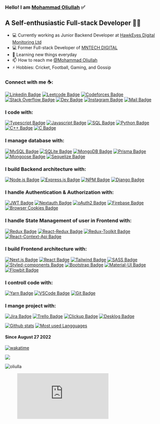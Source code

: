 ### Hello! I am [Mohammad Oliullah][website] ✅

## A Self-enthusiastic Full-stack Developer 🚀🚀

- 💻 Currently working as Junior Backend Developer at [HawkEyes Digital Monitoring Ltd][job2]
- 💻 Former Full-stack Developer of [MNTECH DIGITAL][job]
- 🌱 Learning new things everyday
- 📫 How to reach me [@Mohammad Oliullah][linkedin]
- ⚡ Hobbies: Cricket, Football, Gaming, and Gossip

### Connect with me ☕:

[![Linkedin Badge][linkedin_img]][linkedin]
[![Leetcode Badge][leetcode_img]][leetcode]
[![Codeforces Badge][codeforces_img]][codeforces]
[![Stack Overflow Badge][stackoverflow_img]][stackoverflow]
[![Dev Badge][dev_img]][dev]
[![Instagram Badge][instagram_img]][instagram]
[![Mail Badge][mail_img]][mail]

### I code with:

[![Typescript Badge][typescript_img]](#)
[![Javascript Badge][javascript_img]](#)
[![SQL Badge][sql_img]](#)
[![Python Badge][python_img]](#)
[![C++ Badge][cpp_img]](#)
[![C Badge][c_img]](#)

### I manage database with:

[![MySQL Badge][mysql_img]](#)
[![SQLite Badge][sqlite_img]](#)
[![MongoDB Badge][mongodb_img]](#)
[![Prisma Badge][prisma_img]](#)
[![Mongoose Badge][mongoose_img]](#)
[![Sequelize Badge][sequelize_img]](#)

### I build Backend architecture with:

[![Node.js Badge][nodejs_img]](#)
[![Express.js Badge][expressjs_img]](#)
[![NPM Badge][npm_img]](#)
[![Django Badge][django_img]](#)

### I handle Authentication & Authorization with:

[![JWT Badge][jwt_img]](#)
[![Nextauth Badge][nextauth_img]](#)
[![oAuth2 Badge][oauth_img]](#)
[![Firebase Badge][firebase_img]](#)
[![Browser Cookies Badge][browser_cookies_img]](#)

### I handle State Management of user in Frontend with:

[![Redux Badge][redux_img]](#)
[![React-Redux Badge][react_redux_img]](#)
[![Redux-Toolkit Badge][redux_toolkit_img]](#)
[![React-Context-Api Badge][context_api_img]](#)

### I build Frontend architecture with:

[![Next.js Badge][nextjs_img]](#)
[![React Badge][react_img]](#)
[![Tailwind Badge][tailwind_img]](#)
[![SASS Badge][sass_img]](#)
[![Styled-components Badge][styledcomponents_img]](#)
[![Bootstrap Badge][bootstrap_img]](#)
[![Material-UI Badge][material_ui_img]](#)
[![Flowbit Badge][flowbit_img]](#)

### I controll code with:

[![Yarn Badge][yarn_img]](#)
[![VSCode Badge][vscode_img]](#)
[![Git Badge][git_img]](#)

### I mange project with:

[![Jira Badge][jira_img]](#)
[![Trello Badge][trello_img]](#)
[![Clickup Badge][clickup_img]](#)
[![Desklog Badge][desklog_img]](#)

[![Github stats][github_stats]]()
[![Most used Langguages][most_used_languages]]()

#### Since August 27 2022

[![wakatime](https://wakatime.com/badge/user/39bf1298-9e9c-47fd-b4a6-77a1f8eb2813.svg)](https://wakatime.com/@39bf1298-9e9c-47fd-b4a6-77a1f8eb2813)

<p height=400px"><a href="https://wakatime.com"><img src="https://wakatime.com/share/@oliullah/51757279-d947-4beb-b8ab-d7903c5ba50a.png" /><a></p>

<p><img align="center" src="https://github-readme-streak-stats.herokuapp.com/?user=oliulla&" alt="oliulla" /></p>

<figure><embed src="https://wakatime.com/share/@oliullah/6608de1a-67b3-4969-a7dd-c1403d42be4e.svg"></embed></figure>

<!-- Portfolio -->

[website]: https://oliullah-portfolio.netlify.app/

<!-- Prev Office -->

[job]: https://mntechdigital.com/
[job2]: https://www.hedigital.tech/

<!-- Linkedin profile in bio -->

[linkedin]: https://www.linkedin.com/in/mohammad-oliullah-4421aa212/

<!-- Connect with me Links-->

[leetcode]: https://leetcode.com/Oliulla/
[codeforces]: https://codeforces.com/profile/Mohammad_Oliullah/
[stackoverflow]: https://stackoverflow.com/users/18605837/md-oliullah-sarder/
[dev]: https://dev.to/oliullah/
[instagram]: https://www.instagram.com/an_oliullah/
[mail]: mailto:mohammad.oliullah25@gmail.com/

<!-- Connect with me imgs -->

[linkedin_img]: https://img.shields.io/badge/LinkedIn-0077B5?style=for-the-badge&logo=linkedin&logoColor=white
[leetcode_img]: https://img.shields.io/badge/-LeetCode-FFA116?style=for-the-badge&logo=LeetCode&logoColor=black
[codeforces_img]: https://img.shields.io/badge/-Codeforces-1A91CF?style=for-the-badge&logo=Codeforces&logoColor=black
[stackoverflow_img]: https://img.shields.io/badge/Stack_Overflow-FE7A16?style=for-the-badge&logo=stack-overflow&logoColor=white
[dev_img]: https://img.shields.io/badge/dev.to-0A0A0A?style=for-the-badge&logo=devdotto&logoColor=white
[instagram_img]: https://img.shields.io/badge/Instagram-E4405F?style=for-the-badge&logo=instagram&logoColor=white
[mail_img]: https://img.shields.io/badge/Gmail-D14836?style=for-the-badge&logo=gmail&logoColor=white

<!-- Language and technology imgs -->

[typescript_img]: https://img.shields.io/badge/TypeScript-007ACC?style=for-the-badge&logo=typescript&logoColor=white
[javascript_img]: https://img.shields.io/badge/JavaScript-F7DF1E?style=for-the-badge&logo=javascript&logoColor=black
[sql_img]: https://img.shields.io/badge/SQL-00000F?style=for-the-badge&logo=sql&logoColor=white
[python_img]: https://img.shields.io/badge/Python-3873A3?style=for-the-badge&logo=python&logoColor=white
[cpp_img]: https://img.shields.io/badge/C++-6295CB?style=for-the-badge&logo=c++&logoColor=white
[c_img]: https://img.shields.io/badge/C-6295CB?style=for-the-badge&logo=c&logoColor=white
[mysql_img]: https://img.shields.io/badge/MySQL-6295CB?style=for-the-badge&logo=mysql&logoColor=white
[sqlite_img]: https://img.shields.io/badge/SQLite-6295CB?style=for-the-badge&logo=sqlite&logoColor=white
[prisma_img]: https://img.shields.io/badge/Prisma-6295CB?style=for-the-badge&logo=prisma&logoColor=white
[mongoose_img]: https://img.shields.io/badge/Mongoose-6295CB?style=for-the-badge&logo=mongoose&logoColor=white
[sequelize_img]: https://img.shields.io/badge/Sequelize-20232A?style=for-the-badge&logo=sequelize&logoColor=61DAFB
[django_img]: https://img.shields.io/badge/Django-20232A?style=for-the-badge&logo=django&logoColor=61DAFB
[jwt_img]: https://img.shields.io/badge/JWT_Token-20232A?style=for-the-badge&logo=jwt-token&logoColor=61DAFB
[react_redux_img]: https://img.shields.io/badge/React_Redux-593D88?style=for-the-badge&logo=redux&logoColor=white
[redux_toolkit_img]: https://img.shields.io/badge/Redux_Toolkit-593D88?style=for-the-badge&logo=redux&logoColor=white
[context_api_img]: https://img.shields.io/badge/Context_API-593D88?style=for-the-badge&logo=react-context-api&logoColor=white
[nextauth_img]: https://img.shields.io/badge/Nextauth-593D88?style=for-the-badge&logo=nextauth&logoColor=white
[oauth_img]: https://img.shields.io/badge/oAuth2-593D88?style=for-the-badge&logo=oauth&logoColor=white
[nextjs_img]: https://img.shields.io/badge/next.js-000000?style=for-the-badge&logo=nextdotjs&logoColor=white
[redux_img]: https://img.shields.io/badge/Redux-593D88?style=for-the-badge&logo=redux&logoColor=white
[react_img]: https://img.shields.io/badge/React-593D88?style=for-the-badge&logo=react&logoColor=white
[tailwind_img]: https://img.shields.io/badge/Tailwind_CSS-38B2AC?style=for-the-badge&logo=tailwind-css&logoColor=white
[flowbit_img]: https://img.shields.io/badge/Flowbit-38B2AC?style=for-the-badge&logo=flowbit&logoColor=white
[browser_cookies_img]: https://img.shields.io/badge/Browser_Cookies-38B2AC?style=for-the-badge&logo=cookies&logoColor=white
[jira_img]: https://img.shields.io/badge/Jira-38B2AC?style=for-the-badge&logo=jira&logoColor=white
[trello_img]: https://img.shields.io/badge/Trello-38B2AC?style=for-the-badge&logo=trello&logoColor=white
[clickup_img]: https://img.shields.io/badge/Click_UP-38B2AC?style=for-the-badge&logo=clickup&logoColor=white
[desklog_img]: https://img.shields.io/badge/Desklog-38B2AC?style=for-the-badge&logo=desklog&logoColor=white
[sass_img]: https://img.shields.io/badge/Sass-CC6699?style=for-the-badge&logo=sass&logoColor=white
[styledcomponents_img]: https://img.shields.io/badge/styled--components-DB7093?style=for-the-badge&logo=styled-components&logoColor=white
[bootstrap_img]: https://img.shields.io/badge/Bootstrap-563D7C?style=for-the-badge&logo=bootstrap&logoColor=white
[material_ui_img]: https://img.shields.io/badge/Material--UI-0081CB?style=for-the-badge&logo=material-ui&logoColor=white
[nodejs_img]: https://img.shields.io/badge/Node.js-339933?style=for-the-badge&logo=nodedotjs&logoColor=white
[expressjs_img]: https://img.shields.io/badge/Express.js-000000?style=for-the-badge&logo=express&logoColor=white
[mongodb_img]: https://img.shields.io/badge/MongoDB-4EA94B?style=for-the-badge&logo=mongodb&logoColor=white
[firebase_img]: https://img.shields.io/badge/firebase-ffca28?style=for-the-badge&logo=firebase&logoColor=black
[npm_img]: https://img.shields.io/badge/npm-CB3837?style=for-the-badge&logo=npm&logoColor=white
[yarn_img]: https://img.shields.io/badge/Yarn-2C8EBB?style=for-the-badge&logo=yarn&logoColor=white
[vscode_img]: https://img.shields.io/badge/Visual_Studio_Code-0078D4?style=for-the-badge&logo=visual%20studio%20code&logoColor=white
[git_img]: https://img.shields.io/badge/Git-F05032?style=for-the-badge&logo=git&logoColor=white

<!-- [linux_img]: https://img.shields.io/badge/Linux-FCC624?style=for-the-badge&logo=linux&logoColor=black
[ubuntu_img]: https://img.shields.io/badge/Ubuntu-E95420?style=for-the-badge&logo=ubuntu&logoColor=white -->

[github_stats]: https://github-readme-stats-sigma-five.vercel.app//api?username=Oliulla&count_private=true&show_icons=true&include_all_commits=true&theme=nightowl
[most_used_languages]: https://github-readme-stats-sigma-five.vercel.app//api/top-langs/?username=Oliulla&hide=stylus&count_private=true&card_width=495&theme=nightowl
